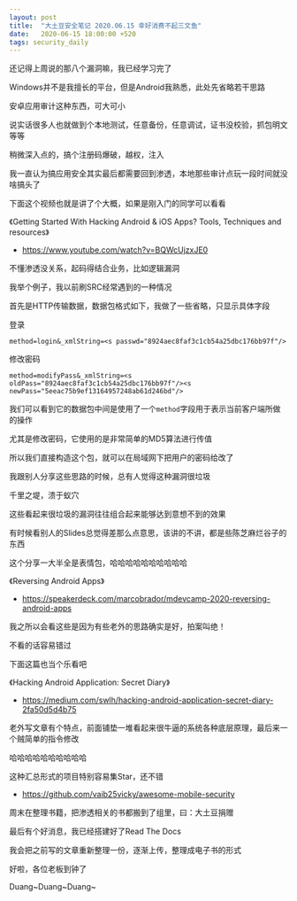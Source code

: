 ```yaml
---
layout: post
title:  "大土豆安全笔记 2020.06.15 幸好消费不起三文鱼"
date:   2020-06-15 18:00:00 +520
tags: security_daily
---
```


还记得上周说的那八个漏洞嘛，我已经学习完了

Windows并不是我擅长的平台，但是Android我熟悉，此处先省略若干思路

安卓应用审计这种东西，可大可小

说实话很多人也就做到个本地测试，任意备份，任意调试，证书没校验，抓包明文等等

稍微深入点的，搞个注册码爆破，越权，注入

我一直认为搞应用安全其实最后都需要回到渗透，本地那些审计点玩一段时间就没啥搞头了

下面这个视频也就是讲了个大概，如果是刚入门的同学可以看看

《Getting Started With Hacking Android & iOS Apps? Tools, Techniques and resources》
- https://www.youtube.com/watch?v=BQWcUjzxJE0

不懂渗透没关系，起码得结合业务，比如逻辑漏洞

我举个例子，我以前刷SRC经常遇到的一种情况

首先是HTTP传输数据，数据包格式如下，我做了一些省略，只显示具体字段

登录
```
method=login&_xmlString=<s passwd="8924aec8faf3c1cb54a25dbc176bb97f"/>
```

修改密码
```
method=modifyPass&_xmlString=<s oldPass="8924aec8faf3c1cb54a25dbc176bb97f"/><s newPass="5eeac75b9ef13164957248ab61d246bd"/>
```

我们可以看到它的数据包中间是使用了一个`method`字段用于表示当前客户端所做的操作

尤其是修改密码，它使用的是非常简单的MD5算法进行传值

所以我们直接构造这个包，就可以在局域网下把用户的密码给改了

我跟别人分享这些思路的时候，总有人觉得这种漏洞很垃圾

千里之堤，溃于蚁穴

这些看起来很垃圾的漏洞往往组合起来能够达到意想不到的效果

有时候看别人的Slides总觉得差那么点意思，该讲的不讲，都是些陈芝麻烂谷子的东西

这个分享一大半全是表情包，哈哈哈哈哈哈哈哈哈哈

《Reversing Android Apps》
- https://speakerdeck.com/marcobrador/mdevcamp-2020-reversing-android-apps

我之所以会看这些是因为有些老外的思路确实是好，拍案叫绝！

不看的话容易错过

下面这篇也当个乐看吧

《Hacking Android Application: Secret Diary》
- https://medium.com/swlh/hacking-android-application-secret-diary-2fa50d5d4b75

老外写文章有个特点，前面铺垫一堆看起来很牛逼的系统各种底层原理，最后来一个贼简单的指令修改

哈哈哈哈哈哈哈哈哈哈

这种汇总形式的项目特别容易集Star，还不错
- https://github.com/vaib25vicky/awesome-mobile-security

周末在整理书籍，把渗透相关的书都搬到了组里，曰：大土豆捐赠

最后有个好消息，我已经搭建好了Read The Docs

我会把之前写的文章重新整理一份，逐渐上传，整理成电子书的形式

好啦，各位老板到钟了

Duang~Duang~Duang~